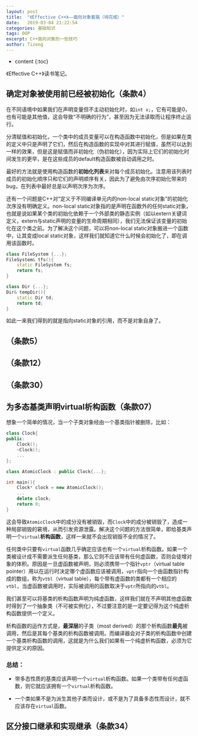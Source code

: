 ```yaml
---
layout: post
title:  "《Effective C++》——面向对象套路（待完成）"
date:   2019-03-04 21:22:54
categories: 基础知识
tags: OOP
excerpt: C++面向对象的一些技巧
author: Tizeng
---
```


* content
{:toc}

《Effective C++》读书笔记。

## 确定对象被使用前已经被初始化（条款4）

在不同语境中如果我们在声明变量但不主动初始化时，如`int x;`，它有可能是0，也有可能是其他值，这会导致“不明确的行为”，甚至因为无法读取而让程序终止运行。

分清赋值和初始化，一个类中的成员变量可以在构造函数中初始化，但是如果在类的定义中只是声明了它们，然后在构造函数的实现中对其进行赋值，虽然可以达到一样的效果，但是这是赋值而非初始化（伪初始化），因为实际上它们的初始化时间发生的更早，是在这些成员的default构造函数被自动调用之时。

最好的方法就是使用构造函数的**初始化列表**来对每个成员初始化。注意用该列表时成员的初始化顺序只和它们的声明顺序有关，因此为了避免由次序初始化带来的bug，在列表中最好总是以声明次序为次序。

还有一个问题是C++对“定义于不同编译单元内的non-local static对象”的初始化次序没有明确定义。non-local static对象指的是声明在函数外的任何static对象，也就是说如果某个类的初始化依赖于一个外部类的静态实例（如以extern关键词定义，extern与static声明的变量的生命周期相同），我们无法保证该变量的初始化在这个类之前。为了解决这个问题，可以将non-local static对象搬进一个函数中，让其变成local static对象，这样我们就知道它什么时候会初始化了，即在调用该函数时。

```c++
class FileSystem {...};
FileSystem& tfs(){
    static FileSystem fs;
    return fs;
}

class Dir {...};
Dir& tempDir(){
    static Dir td;
    return td;
}
```

如此一来我们得到的就是指向static对象的引用，而不是对象自身了。

## （条款5）

## （条款12）

## （条款30）

## 为多态基类声明virtual析构函数（条款07）

想象一个简单的情况，当一个子类对象经由一个基类指针被删除，比如：

```c++
class Clock{
public:
    Clock();
    ~Clock();
    ...
};

class AtomicClock : public Clock{...};

int main(){
    Clock* clock = new AtomicClock();
    ...
    delete clock;
    return 0;
}
```

这会导致`AtomicClock`中的成分没有被销毁，而`Clock`中的成分被销毁了，造成一种局部销毁的窘境，从而引发资源泄露。解决这个问题的方法很简单，即给基类声明一个`virtual`**析构函数**，这样一来就不会出现销毁不全的情况了。

任何类中只要有`virtual`函数几乎确定应该也有一个`virtual`析构函数。如果一个类被设计成不需要派生任何基类，那么它则不应该带有任何虚函数，否则会徒增对象的体积。原因是一旦虚函数被声明，则必须携带一个指针`vptr`（virtual table pointer）用以在运行时决定哪个虚函数应该被调用，`vptr`指向一个由函数指针构成的数组，称为`vtbl`（virtual table），每个带有虚函数的类都有一个相应的`vtbl`，当虚函数被调用时，实际被调用的函数取决于`vptr`所指向的`vtbl`。

我们甚至可以将基类的析构函数声明为纯虚函数，这样我们就在不声明其他虚函数时得到了一个抽象类（不可被实例化），不过要注意的是一定要记得为这个纯虚析构函数提供一个定义。

析构函数的运作方式是，**最深层**的子类（most derived）的那个析构函数**最先**被调用，然后是其每个基类的析构函数被调用。而编译器会对子类的析构函数中创建一个基类析构函数的调用，这就是为什么我们如果有一个纯虚析构函数，必须为它提供定义的原因。

### 总结：

* 带多态性质的基类应该声明一个`virtual`析构函数。如果一个类带有任何虚函数，则它就应该拥有一个`virtual`析构函数。

* 一个类如果不是为派生其他子类而设计，或不是为了具备多态性而设计，就不应该存在`virtual`函数。

## 区分接口继承和实现继承（条款34）

